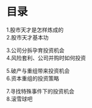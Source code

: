 # 目录

1.股市天才是怎样炼成的  
2.股市天才基本功

3.公司分拆孕育投资机会  
4.风险套利、公司并购时如何投资

5.破产与重组带来投资机会  
6.资本重组的投资策略

7.寻找特殊事件下的投资机会  
8.滚雪球吧
